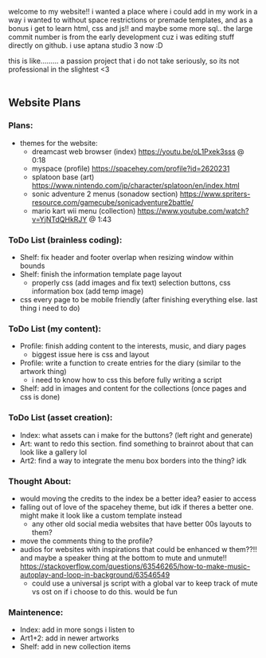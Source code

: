 welcome to my website!! i wanted a place where i could add in my work in a way i wanted to without space restrictions or premade templates, and as a bonus i get to learn html, css and js!! and maybe some more sql..
the large commit number is from the early development cuz i was editing stuff directly on github. i use aptana studio 3 now :D

this is like......... a passion project that i do not take seriously, so its not professional in the slightest <3
<br /><br />
## Website Plans
### Plans:
- themes for the website:
  - dreamcast web browser (index) https://youtu.be/oL1Pxek3sss @ 0:18
  - myspace (profile) https://spacehey.com/profile?id=2620231
  - splatoon base (art) https://www.nintendo.com/jp/character/splatoon/en/index.html
  - sonic adventure 2 menus (sonadow section) https://www.spriters-resource.com/gamecube/sonicadventure2battle/
  - mario kart wii menu (collection) https://www.youtube.com/watch?v=YjNTdQHkRJY @ 1:43

### ToDo List (brainless coding):
- Shelf: fix header and footer overlap when resizing window within bounds
- Shelf: finish the information template page layout
  - properly css (add images and fix text) selection buttons, css information box (add temp image)
- css every page to be mobile friendly (after finishing everything else. last thing i need to do)

### ToDo List (my content):
- Profile: finish adding content to the interests, music, and diary pages
  - biggest issue here is css and layout
- Profile: write a function to create entries for the diary (similar to the artwork thing)
  - i need to know how to css this before fully writing a script
- Shelf: add in images and content for the collections (once pages and css is done)

### ToDo List (asset creation):
- Index: what assets can i make for the buttons? (left right and generate)
- Art: want to redo this section. find something to brainrot about that can look like a gallery lol
- Art2: find a way to integrate the menu box borders into the thing? idk

### Thought About:
- would moving the credits to the index be a better idea? easier to access
- falling out of love of the spacehey theme, but idk if theres a better one. might make it look like a custom template instead
  - any other old social media websites that have better 00s layouts to them?
- move the comments thing to the profile?
- audios for websites with inspirations that could be enhanced w them??!! and maybe a speaker thing at the bottom to mute and unmute!! https://stackoverflow.com/questions/63546265/how-to-make-music-autoplay-and-loop-in-background/63546549
  - could use a universal js script with a global var to keep track of mute vs ost on if i choose to do this. would be fun

### Maintenence:
- Index: add in more songs i listen to
- Art1+2: add in newer artworks
- Shelf: add in new collection items
